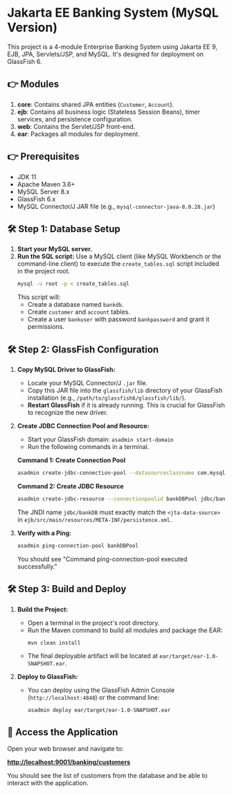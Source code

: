 # Jakarta EE Banking System (MySQL Version)

This project is a 4-module Enterprise Banking System using Jakarta EE 9, EJB, JPA, Servlets/JSP, and MySQL. It's designed for deployment on GlassFish 6.

## 👉 Modules

1.  **core**: Contains shared JPA entities (`Customer`, `Account`).
2.  **ejb**: Contains all business logic (Stateless Session Beans), timer services, and persistence configuration.
3.  **web**: Contains the Servlet/JSP front-end.
4.  **ear**: Packages all modules for deployment.

## 👉 Prerequisites

-   JDK 11
-   Apache Maven 3.6+
-   MySQL Server 8.x
-   GlassFish 6.x
-   MySQL Connector/J JAR file (e.g., `mysql-connector-java-8.0.28.jar`)

## 🛠️ Step 1: Database Setup

1.  **Start your MySQL server.**
2.  **Run the SQL script:** Use a MySQL client (like MySQL Workbench or the command-line client) to execute the `create_tables.sql` script included in the project root.
    ```sh
    mysql -u root -p < create_tables.sql
    ```
    This script will:
    -   Create a database named `bankdb`.
    -   Create `customer` and `account` tables.
    -   Create a user `bankuser` with password `bankpassword` and grant it permissions.

## 🛠️ Step 2: GlassFish Configuration

1.  **Copy MySQL Driver to GlassFish:**
    -   Locate your MySQL Connector/J `.jar` file.
    -   Copy this JAR file into the `glassfish/lib` directory of your GlassFish installation (e.g., `/path/to/glassfish6/glassfish/lib/`).
    -   **Restart GlassFish** if it is already running. This is crucial for GlassFish to recognize the new driver.

2.  **Create JDBC Connection Pool and Resource:**
    -   Start your GlassFish domain: `asadmin start-domain`
    -   Run the following commands in a terminal.

    **Command 1: Create Connection Pool**
    ```sh
    asadmin create-jdbc-connection-pool --datasourceclassname com.mysql.cj.jdbc.MysqlDataSource --restype javax.sql.DataSource --property user=bankuser:password=bankpassword:serverName=localhost:portNumber=3306:databaseName=bankdb bankDBPool
    ```

    **Command 2: Create JDBC Resource**
    ```sh
    asadmin create-jdbc-resource --connectionpoolid bankDBPool jdbc/bankDB
    ```
    The JNDI name `jdbc/bankDB` must exactly match the `<jta-data-source>` in `ejb/src/main/resources/META-INF/persistence.xml`.

3.  **Verify with a Ping:**
    ```sh
    asadmin ping-connection-pool bankDBPool
    ```
    You should see "Command ping-connection-pool executed successfully."

## 🛠️ Step 3: Build and Deploy

1.  **Build the Project:**
    -   Open a terminal in the project's root directory.
    -   Run the Maven command to build all modules and package the EAR:
        ```sh
        mvn clean install
        ```
    -   The final deployable artifact will be located at `ear/target/ear-1.0-SNAPSHOT.ear`.

2.  **Deploy to GlassFish:**
    -   You can deploy using the GlassFish Admin Console (`http://localhost:4848`) or the command line:
        ```sh
        asadmin deploy ear/target/ear-1.0-SNAPSHOT.ear
        ```

## 🚀 Access the Application

Open your web browser and navigate to:

**[http://localhost:9001/banking/customers](http://localhost:9001/banking/customers)**

You should see the list of customers from the database and be able to interact with the application.